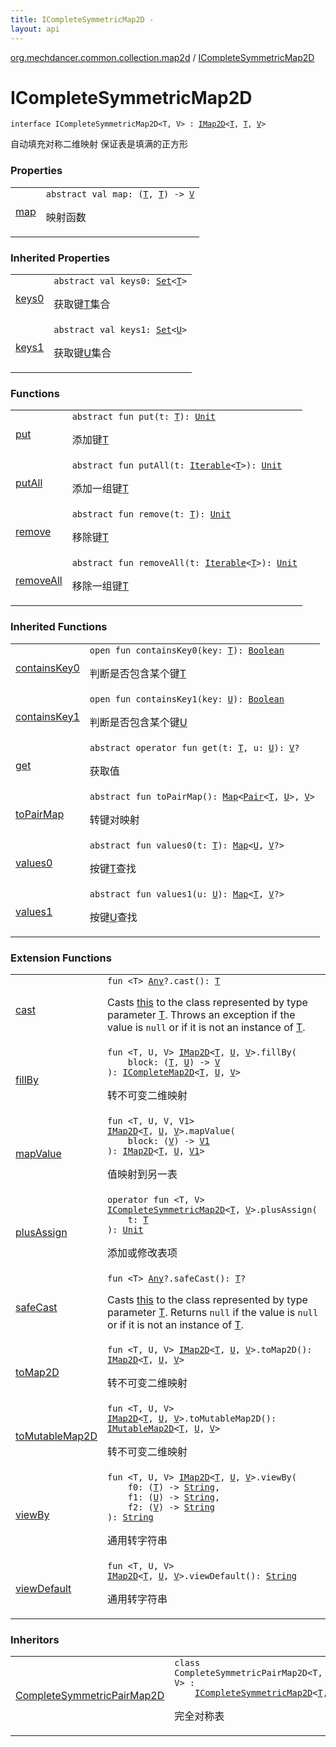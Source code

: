 ```yaml
---
title: ICompleteSymmetricMap2D - 
layout: api
---
```


<div class='api-docs-breadcrumbs'><a href="../index.html">org.mechdancer.common.collection.map2d</a> / <a href="./index.html">ICompleteSymmetricMap2D</a></div>

# ICompleteSymmetricMap2D

<div class="signature"><code><span class="keyword">interface </span><span class="identifier">ICompleteSymmetricMap2D</span><span class="symbol">&lt;</span><span class="identifier">T</span><span class="symbol">, </span><span class="identifier">V</span><span class="symbol">&gt;</span>&nbsp;<span class="symbol">:</span>&nbsp;<a href="../-i-map2-d/index.html"><span class="identifier">IMap2D</span></a><span class="symbol">&lt;</span><a href="index.html#T"><span class="identifier">T</span></a><span class="symbol">,</span>&nbsp;<a href="index.html#T"><span class="identifier">T</span></a><span class="symbol">,</span>&nbsp;<a href="index.html#V"><span class="identifier">V</span></a><span class="symbol">&gt;</span></code></div>

自动填充对称二维映射
保证表是填满的正方形

### Properties

<table class="api-docs-table">
<tbody>
<tr>
<td markdown="1">

<a href="map.html">map</a>


</td>
<td markdown="1">
<div class="signature"><code><span class="keyword">abstract</span> <span class="keyword">val </span><span class="identifier">map</span><span class="symbol">: </span><span class="symbol">(</span><a href="index.html#T"><span class="identifier">T</span></a><span class="symbol">,</span>&nbsp;<a href="index.html#T"><span class="identifier">T</span></a><span class="symbol">)</span>&nbsp;<span class="symbol">-&gt;</span>&nbsp;<a href="index.html#V"><span class="identifier">V</span></a></code></div>

映射函数


</td>
</tr>
</tbody>
</table>

### Inherited Properties

<table class="api-docs-table">
<tbody>
<tr>
<td markdown="1">

<a href="../-i-map2-d/keys0.html">keys0</a>


</td>
<td markdown="1">
<div class="signature"><code><span class="keyword">abstract</span> <span class="keyword">val </span><span class="identifier">keys0</span><span class="symbol">: </span><a href="https://kotlinlang.org/api/latest/jvm/stdlib/kotlin.collections/-set/index.html"><span class="identifier">Set</span></a><span class="symbol">&lt;</span><a href="../-i-map2-d/index.html#T"><span class="identifier">T</span></a><span class="symbol">&gt;</span></code></div>

获取键<a href="../-i-map2-d/index.html#T">T</a>集合


</td>
</tr>
<tr>
<td markdown="1">

<a href="../-i-map2-d/keys1.html">keys1</a>


</td>
<td markdown="1">
<div class="signature"><code><span class="keyword">abstract</span> <span class="keyword">val </span><span class="identifier">keys1</span><span class="symbol">: </span><a href="https://kotlinlang.org/api/latest/jvm/stdlib/kotlin.collections/-set/index.html"><span class="identifier">Set</span></a><span class="symbol">&lt;</span><a href="../-i-map2-d/index.html#U"><span class="identifier">U</span></a><span class="symbol">&gt;</span></code></div>

获取键<a href="../-i-map2-d/index.html#U">U</a>集合


</td>
</tr>
</tbody>
</table>

### Functions

<table class="api-docs-table">
<tbody>
<tr>
<td markdown="1">

<a href="put.html">put</a>


</td>
<td markdown="1">
<div class="signature"><code><span class="keyword">abstract</span> <span class="keyword">fun </span><span class="identifier">put</span><span class="symbol">(</span><span class="parameterName" id="org.mechdancer.common.collection.map2d.ICompleteSymmetricMap2D$put(org.mechdancer.common.collection.map2d.ICompleteSymmetricMap2D.T)/t">t</span><span class="symbol">:</span>&nbsp;<a href="index.html#T"><span class="identifier">T</span></a><span class="symbol">)</span><span class="symbol">: </span><a href="https://kotlinlang.org/api/latest/jvm/stdlib/kotlin/-unit/index.html"><span class="identifier">Unit</span></a></code></div>

添加键<a href="index.html#T">T</a>


</td>
</tr>
<tr>
<td markdown="1">

<a href="put-all.html">putAll</a>


</td>
<td markdown="1">
<div class="signature"><code><span class="keyword">abstract</span> <span class="keyword">fun </span><span class="identifier">putAll</span><span class="symbol">(</span><span class="parameterName" id="org.mechdancer.common.collection.map2d.ICompleteSymmetricMap2D$putAll(kotlin.collections.Iterable((org.mechdancer.common.collection.map2d.ICompleteSymmetricMap2D.T)))/t">t</span><span class="symbol">:</span>&nbsp;<a href="https://kotlinlang.org/api/latest/jvm/stdlib/kotlin.collections/-iterable/index.html"><span class="identifier">Iterable</span></a><span class="symbol">&lt;</span><a href="index.html#T"><span class="identifier">T</span></a><span class="symbol">&gt;</span><span class="symbol">)</span><span class="symbol">: </span><a href="https://kotlinlang.org/api/latest/jvm/stdlib/kotlin/-unit/index.html"><span class="identifier">Unit</span></a></code></div>

添加一组键<a href="index.html#T">T</a>


</td>
</tr>
<tr>
<td markdown="1">

<a href="remove.html">remove</a>


</td>
<td markdown="1">
<div class="signature"><code><span class="keyword">abstract</span> <span class="keyword">fun </span><span class="identifier">remove</span><span class="symbol">(</span><span class="parameterName" id="org.mechdancer.common.collection.map2d.ICompleteSymmetricMap2D$remove(org.mechdancer.common.collection.map2d.ICompleteSymmetricMap2D.T)/t">t</span><span class="symbol">:</span>&nbsp;<a href="index.html#T"><span class="identifier">T</span></a><span class="symbol">)</span><span class="symbol">: </span><a href="https://kotlinlang.org/api/latest/jvm/stdlib/kotlin/-unit/index.html"><span class="identifier">Unit</span></a></code></div>

移除键<a href="index.html#T">T</a>


</td>
</tr>
<tr>
<td markdown="1">

<a href="remove-all.html">removeAll</a>


</td>
<td markdown="1">
<div class="signature"><code><span class="keyword">abstract</span> <span class="keyword">fun </span><span class="identifier">removeAll</span><span class="symbol">(</span><span class="parameterName" id="org.mechdancer.common.collection.map2d.ICompleteSymmetricMap2D$removeAll(kotlin.collections.Iterable((org.mechdancer.common.collection.map2d.ICompleteSymmetricMap2D.T)))/t">t</span><span class="symbol">:</span>&nbsp;<a href="https://kotlinlang.org/api/latest/jvm/stdlib/kotlin.collections/-iterable/index.html"><span class="identifier">Iterable</span></a><span class="symbol">&lt;</span><a href="index.html#T"><span class="identifier">T</span></a><span class="symbol">&gt;</span><span class="symbol">)</span><span class="symbol">: </span><a href="https://kotlinlang.org/api/latest/jvm/stdlib/kotlin/-unit/index.html"><span class="identifier">Unit</span></a></code></div>

移除一组键<a href="index.html#T">T</a>


</td>
</tr>
</tbody>
</table>

### Inherited Functions

<table class="api-docs-table">
<tbody>
<tr>
<td markdown="1">

<a href="../-i-map2-d/contains-key0.html">containsKey0</a>


</td>
<td markdown="1">
<div class="signature"><code><span class="keyword">open</span> <span class="keyword">fun </span><span class="identifier">containsKey0</span><span class="symbol">(</span><span class="parameterName" id="org.mechdancer.common.collection.map2d.IMap2D$containsKey0(org.mechdancer.common.collection.map2d.IMap2D.T)/key">key</span><span class="symbol">:</span>&nbsp;<a href="../-i-map2-d/index.html#T"><span class="identifier">T</span></a><span class="symbol">)</span><span class="symbol">: </span><a href="https://kotlinlang.org/api/latest/jvm/stdlib/kotlin/-boolean/index.html"><span class="identifier">Boolean</span></a></code></div>

判断是否包含某个键<a href="../-i-map2-d/index.html#T">T</a>


</td>
</tr>
<tr>
<td markdown="1">

<a href="../-i-map2-d/contains-key1.html">containsKey1</a>


</td>
<td markdown="1">
<div class="signature"><code><span class="keyword">open</span> <span class="keyword">fun </span><span class="identifier">containsKey1</span><span class="symbol">(</span><span class="parameterName" id="org.mechdancer.common.collection.map2d.IMap2D$containsKey1(org.mechdancer.common.collection.map2d.IMap2D.U)/key">key</span><span class="symbol">:</span>&nbsp;<a href="../-i-map2-d/index.html#U"><span class="identifier">U</span></a><span class="symbol">)</span><span class="symbol">: </span><a href="https://kotlinlang.org/api/latest/jvm/stdlib/kotlin/-boolean/index.html"><span class="identifier">Boolean</span></a></code></div>

判断是否包含某个键<a href="../-i-map2-d/index.html#U">U</a>


</td>
</tr>
<tr>
<td markdown="1">

<a href="../-i-map2-d/get.html">get</a>


</td>
<td markdown="1">
<div class="signature"><code><span class="keyword">abstract</span> <span class="keyword">operator</span> <span class="keyword">fun </span><span class="identifier">get</span><span class="symbol">(</span><span class="parameterName" id="org.mechdancer.common.collection.map2d.IMap2D$get(org.mechdancer.common.collection.map2d.IMap2D.T, org.mechdancer.common.collection.map2d.IMap2D.U)/t">t</span><span class="symbol">:</span>&nbsp;<a href="../-i-map2-d/index.html#T"><span class="identifier">T</span></a><span class="symbol">, </span><span class="parameterName" id="org.mechdancer.common.collection.map2d.IMap2D$get(org.mechdancer.common.collection.map2d.IMap2D.T, org.mechdancer.common.collection.map2d.IMap2D.U)/u">u</span><span class="symbol">:</span>&nbsp;<a href="../-i-map2-d/index.html#U"><span class="identifier">U</span></a><span class="symbol">)</span><span class="symbol">: </span><a href="../-i-map2-d/index.html#V"><span class="identifier">V</span></a><span class="symbol">?</span></code></div>

获取值


</td>
</tr>
<tr>
<td markdown="1">

<a href="../-i-map2-d/to-pair-map.html">toPairMap</a>


</td>
<td markdown="1">
<div class="signature"><code><span class="keyword">abstract</span> <span class="keyword">fun </span><span class="identifier">toPairMap</span><span class="symbol">(</span><span class="symbol">)</span><span class="symbol">: </span><a href="https://kotlinlang.org/api/latest/jvm/stdlib/kotlin.collections/-map/index.html"><span class="identifier">Map</span></a><span class="symbol">&lt;</span><a href="https://kotlinlang.org/api/latest/jvm/stdlib/kotlin/-pair/index.html"><span class="identifier">Pair</span></a><span class="symbol">&lt;</span><a href="../-i-map2-d/index.html#T"><span class="identifier">T</span></a><span class="symbol">,</span>&nbsp;<a href="../-i-map2-d/index.html#U"><span class="identifier">U</span></a><span class="symbol">&gt;</span><span class="symbol">,</span>&nbsp;<a href="../-i-map2-d/index.html#V"><span class="identifier">V</span></a><span class="symbol">&gt;</span></code></div>

转键对映射


</td>
</tr>
<tr>
<td markdown="1">

<a href="../-i-map2-d/values0.html">values0</a>


</td>
<td markdown="1">
<div class="signature"><code><span class="keyword">abstract</span> <span class="keyword">fun </span><span class="identifier">values0</span><span class="symbol">(</span><span class="parameterName" id="org.mechdancer.common.collection.map2d.IMap2D$values0(org.mechdancer.common.collection.map2d.IMap2D.T)/t">t</span><span class="symbol">:</span>&nbsp;<a href="../-i-map2-d/index.html#T"><span class="identifier">T</span></a><span class="symbol">)</span><span class="symbol">: </span><a href="https://kotlinlang.org/api/latest/jvm/stdlib/kotlin.collections/-map/index.html"><span class="identifier">Map</span></a><span class="symbol">&lt;</span><a href="../-i-map2-d/index.html#U"><span class="identifier">U</span></a><span class="symbol">,</span>&nbsp;<a href="../-i-map2-d/index.html#V"><span class="identifier">V</span></a><span class="symbol">?</span><span class="symbol">&gt;</span></code></div>

按键<a href="../-i-map2-d/index.html#T">T</a>查找


</td>
</tr>
<tr>
<td markdown="1">

<a href="../-i-map2-d/values1.html">values1</a>


</td>
<td markdown="1">
<div class="signature"><code><span class="keyword">abstract</span> <span class="keyword">fun </span><span class="identifier">values1</span><span class="symbol">(</span><span class="parameterName" id="org.mechdancer.common.collection.map2d.IMap2D$values1(org.mechdancer.common.collection.map2d.IMap2D.U)/u">u</span><span class="symbol">:</span>&nbsp;<a href="../-i-map2-d/index.html#U"><span class="identifier">U</span></a><span class="symbol">)</span><span class="symbol">: </span><a href="https://kotlinlang.org/api/latest/jvm/stdlib/kotlin.collections/-map/index.html"><span class="identifier">Map</span></a><span class="symbol">&lt;</span><a href="../-i-map2-d/index.html#T"><span class="identifier">T</span></a><span class="symbol">,</span>&nbsp;<a href="../-i-map2-d/index.html#V"><span class="identifier">V</span></a><span class="symbol">?</span><span class="symbol">&gt;</span></code></div>

按键<a href="../-i-map2-d/index.html#U">U</a>查找


</td>
</tr>
</tbody>
</table>

### Extension Functions

<table class="api-docs-table">
<tbody>
<tr>
<td markdown="1">

<a href="../../org.mechdancer.common.extension/kotlin.-any/cast.html">cast</a>


</td>
<td markdown="1">
<div class="signature"><code><span class="keyword">fun </span><span class="symbol">&lt;</span><span class="identifier">T</span><span class="symbol">&gt;</span> <a href="https://kotlinlang.org/api/latest/jvm/stdlib/kotlin/-any/index.html"><span class="identifier">Any</span></a><span class="symbol">?</span><span class="symbol">.</span><span class="identifier">cast</span><span class="symbol">(</span><span class="symbol">)</span><span class="symbol">: </span><a href="../../org.mechdancer.common.extension/kotlin.-any/cast.html#T"><span class="identifier">T</span></a></code></div>

Casts <a href="../../org.mechdancer.common.extension/kotlin.-any/cast/-this-.html">this</a> to the class represented by type parameter <a href="../../org.mechdancer.common.extension/kotlin.-any/cast.html#T">T</a>.
Throws an exception if the value is <code>null</code> or if it is not an instance of <a href="../../org.mechdancer.common.extension/kotlin.-any/cast.html#T">T</a>.


</td>
</tr>
<tr>
<td markdown="1">

<a href="../fill-by.html">fillBy</a>


</td>
<td markdown="1">
<div class="signature"><code><span class="keyword">fun </span><span class="symbol">&lt;</span><span class="identifier">T</span><span class="symbol">, </span><span class="identifier">U</span><span class="symbol">, </span><span class="identifier">V</span><span class="symbol">&gt;</span> <a href="../-i-map2-d/index.html"><span class="identifier">IMap2D</span></a><span class="symbol">&lt;</span><a href="../fill-by.html#T"><span class="identifier">T</span></a><span class="symbol">,</span>&nbsp;<a href="../fill-by.html#U"><span class="identifier">U</span></a><span class="symbol">,</span>&nbsp;<a href="../fill-by.html#V"><span class="identifier">V</span></a><span class="symbol">&gt;</span><span class="symbol">.</span><span class="identifier">fillBy</span><span class="symbol">(</span><br/>&nbsp;&nbsp;&nbsp;&nbsp;<span class="parameterName" id="org.mechdancer.common.collection.map2d$fillBy(org.mechdancer.common.collection.map2d.IMap2D((org.mechdancer.common.collection.map2d.fillBy.T, org.mechdancer.common.collection.map2d.fillBy.U, org.mechdancer.common.collection.map2d.fillBy.V)), kotlin.Function2((org.mechdancer.common.collection.map2d.fillBy.T, org.mechdancer.common.collection.map2d.fillBy.U, org.mechdancer.common.collection.map2d.fillBy.V)))/block">block</span><span class="symbol">:</span>&nbsp;<span class="symbol">(</span><a href="../fill-by.html#T"><span class="identifier">T</span></a><span class="symbol">,</span>&nbsp;<a href="../fill-by.html#U"><span class="identifier">U</span></a><span class="symbol">)</span>&nbsp;<span class="symbol">-&gt;</span>&nbsp;<a href="../fill-by.html#V"><span class="identifier">V</span></a><br/><span class="symbol">)</span><span class="symbol">: </span><a href="../-i-complete-map2-d/index.html"><span class="identifier">ICompleteMap2D</span></a><span class="symbol">&lt;</span><a href="../fill-by.html#T"><span class="identifier">T</span></a><span class="symbol">,</span>&nbsp;<a href="../fill-by.html#U"><span class="identifier">U</span></a><span class="symbol">,</span>&nbsp;<a href="../fill-by.html#V"><span class="identifier">V</span></a><span class="symbol">&gt;</span></code></div>

转不可变二维映射


</td>
</tr>
<tr>
<td markdown="1">

<a href="../map-value.html">mapValue</a>


</td>
<td markdown="1">
<div class="signature"><code><span class="keyword">fun </span><span class="symbol">&lt;</span><span class="identifier">T</span><span class="symbol">, </span><span class="identifier">U</span><span class="symbol">, </span><span class="identifier">V</span><span class="symbol">, </span><span class="identifier">V1</span><span class="symbol">&gt;</span> <a href="../-i-map2-d/index.html"><span class="identifier">IMap2D</span></a><span class="symbol">&lt;</span><a href="../map-value.html#T"><span class="identifier">T</span></a><span class="symbol">,</span>&nbsp;<a href="../map-value.html#U"><span class="identifier">U</span></a><span class="symbol">,</span>&nbsp;<a href="../map-value.html#V"><span class="identifier">V</span></a><span class="symbol">&gt;</span><span class="symbol">.</span><span class="identifier">mapValue</span><span class="symbol">(</span><br/>&nbsp;&nbsp;&nbsp;&nbsp;<span class="parameterName" id="org.mechdancer.common.collection.map2d$mapValue(org.mechdancer.common.collection.map2d.IMap2D((org.mechdancer.common.collection.map2d.mapValue.T, org.mechdancer.common.collection.map2d.mapValue.U, org.mechdancer.common.collection.map2d.mapValue.V)), kotlin.Function1((org.mechdancer.common.collection.map2d.mapValue.V, org.mechdancer.common.collection.map2d.mapValue.V1)))/block">block</span><span class="symbol">:</span>&nbsp;<span class="symbol">(</span><a href="../map-value.html#V"><span class="identifier">V</span></a><span class="symbol">)</span>&nbsp;<span class="symbol">-&gt;</span>&nbsp;<a href="../map-value.html#V1"><span class="identifier">V1</span></a><br/><span class="symbol">)</span><span class="symbol">: </span><a href="../-i-map2-d/index.html"><span class="identifier">IMap2D</span></a><span class="symbol">&lt;</span><a href="../map-value.html#T"><span class="identifier">T</span></a><span class="symbol">,</span>&nbsp;<a href="../map-value.html#U"><span class="identifier">U</span></a><span class="symbol">,</span>&nbsp;<a href="../map-value.html#V1"><span class="identifier">V1</span></a><span class="symbol">&gt;</span></code></div>

值映射到另一表


</td>
</tr>
<tr>
<td markdown="1">

<a href="../plus-assign.html">plusAssign</a>


</td>
<td markdown="1">
<div class="signature"><code><span class="keyword">operator</span> <span class="keyword">fun </span><span class="symbol">&lt;</span><span class="identifier">T</span><span class="symbol">, </span><span class="identifier">V</span><span class="symbol">&gt;</span> <a href="./index.html"><span class="identifier">ICompleteSymmetricMap2D</span></a><span class="symbol">&lt;</span><a href="../plus-assign.html#T"><span class="identifier">T</span></a><span class="symbol">,</span>&nbsp;<a href="../plus-assign.html#V"><span class="identifier">V</span></a><span class="symbol">&gt;</span><span class="symbol">.</span><span class="identifier">plusAssign</span><span class="symbol">(</span><br/>&nbsp;&nbsp;&nbsp;&nbsp;<span class="parameterName" id="org.mechdancer.common.collection.map2d$plusAssign(org.mechdancer.common.collection.map2d.ICompleteSymmetricMap2D((org.mechdancer.common.collection.map2d.plusAssign.T, org.mechdancer.common.collection.map2d.plusAssign.V)), org.mechdancer.common.collection.map2d.plusAssign.T)/t">t</span><span class="symbol">:</span>&nbsp;<a href="../plus-assign.html#T"><span class="identifier">T</span></a><br/><span class="symbol">)</span><span class="symbol">: </span><a href="https://kotlinlang.org/api/latest/jvm/stdlib/kotlin/-unit/index.html"><span class="identifier">Unit</span></a></code></div>

添加或修改表项


</td>
</tr>
<tr>
<td markdown="1">

<a href="../../org.mechdancer.common.extension/kotlin.-any/safe-cast.html">safeCast</a>


</td>
<td markdown="1">
<div class="signature"><code><span class="keyword">fun </span><span class="symbol">&lt;</span><span class="identifier">T</span><span class="symbol">&gt;</span> <a href="https://kotlinlang.org/api/latest/jvm/stdlib/kotlin/-any/index.html"><span class="identifier">Any</span></a><span class="symbol">?</span><span class="symbol">.</span><span class="identifier">safeCast</span><span class="symbol">(</span><span class="symbol">)</span><span class="symbol">: </span><a href="../../org.mechdancer.common.extension/kotlin.-any/safe-cast.html#T"><span class="identifier">T</span></a><span class="symbol">?</span></code></div>

Casts <a href="../../org.mechdancer.common.extension/kotlin.-any/safe-cast/-this-.html">this</a> to the class represented by type parameter <a href="../../org.mechdancer.common.extension/kotlin.-any/safe-cast.html#T">T</a>.
Returns <code>null</code> if the value is <code>null</code> or if it is not an instance of <a href="../../org.mechdancer.common.extension/kotlin.-any/safe-cast.html#T">T</a>.


</td>
</tr>
<tr>
<td markdown="1">

<a href="../to-map2-d.html">toMap2D</a>


</td>
<td markdown="1">
<div class="signature"><code><span class="keyword">fun </span><span class="symbol">&lt;</span><span class="identifier">T</span><span class="symbol">, </span><span class="identifier">U</span><span class="symbol">, </span><span class="identifier">V</span><span class="symbol">&gt;</span> <a href="../-i-map2-d/index.html"><span class="identifier">IMap2D</span></a><span class="symbol">&lt;</span><a href="../to-map2-d.html#T"><span class="identifier">T</span></a><span class="symbol">,</span>&nbsp;<a href="../to-map2-d.html#U"><span class="identifier">U</span></a><span class="symbol">,</span>&nbsp;<a href="../to-map2-d.html#V"><span class="identifier">V</span></a><span class="symbol">&gt;</span><span class="symbol">.</span><span class="identifier">toMap2D</span><span class="symbol">(</span><span class="symbol">)</span><span class="symbol">: </span><a href="../-i-map2-d/index.html"><span class="identifier">IMap2D</span></a><span class="symbol">&lt;</span><a href="../to-map2-d.html#T"><span class="identifier">T</span></a><span class="symbol">,</span>&nbsp;<a href="../to-map2-d.html#U"><span class="identifier">U</span></a><span class="symbol">,</span>&nbsp;<a href="../to-map2-d.html#V"><span class="identifier">V</span></a><span class="symbol">&gt;</span></code></div>

转不可变二维映射


</td>
</tr>
<tr>
<td markdown="1">

<a href="../to-mutable-map2-d.html">toMutableMap2D</a>


</td>
<td markdown="1">
<div class="signature"><code><span class="keyword">fun </span><span class="symbol">&lt;</span><span class="identifier">T</span><span class="symbol">, </span><span class="identifier">U</span><span class="symbol">, </span><span class="identifier">V</span><span class="symbol">&gt;</span> <a href="../-i-map2-d/index.html"><span class="identifier">IMap2D</span></a><span class="symbol">&lt;</span><a href="../to-mutable-map2-d.html#T"><span class="identifier">T</span></a><span class="symbol">,</span>&nbsp;<a href="../to-mutable-map2-d.html#U"><span class="identifier">U</span></a><span class="symbol">,</span>&nbsp;<a href="../to-mutable-map2-d.html#V"><span class="identifier">V</span></a><span class="symbol">&gt;</span><span class="symbol">.</span><span class="identifier">toMutableMap2D</span><span class="symbol">(</span><span class="symbol">)</span><span class="symbol">: </span><a href="../-i-mutable-map2-d/index.html"><span class="identifier">IMutableMap2D</span></a><span class="symbol">&lt;</span><a href="../to-mutable-map2-d.html#T"><span class="identifier">T</span></a><span class="symbol">,</span>&nbsp;<a href="../to-mutable-map2-d.html#U"><span class="identifier">U</span></a><span class="symbol">,</span>&nbsp;<a href="../to-mutable-map2-d.html#V"><span class="identifier">V</span></a><span class="symbol">&gt;</span></code></div>

转不可变二维映射


</td>
</tr>
<tr>
<td markdown="1">

<a href="../view-by.html">viewBy</a>


</td>
<td markdown="1">
<div class="signature"><code><span class="keyword">fun </span><span class="symbol">&lt;</span><span class="identifier">T</span><span class="symbol">, </span><span class="identifier">U</span><span class="symbol">, </span><span class="identifier">V</span><span class="symbol">&gt;</span> <a href="../-i-map2-d/index.html"><span class="identifier">IMap2D</span></a><span class="symbol">&lt;</span><a href="../view-by.html#T"><span class="identifier">T</span></a><span class="symbol">,</span>&nbsp;<a href="../view-by.html#U"><span class="identifier">U</span></a><span class="symbol">,</span>&nbsp;<a href="../view-by.html#V"><span class="identifier">V</span></a><span class="symbol">&gt;</span><span class="symbol">.</span><span class="identifier">viewBy</span><span class="symbol">(</span><br/>&nbsp;&nbsp;&nbsp;&nbsp;<span class="parameterName" id="org.mechdancer.common.collection.map2d$viewBy(org.mechdancer.common.collection.map2d.IMap2D((org.mechdancer.common.collection.map2d.viewBy.T, org.mechdancer.common.collection.map2d.viewBy.U, org.mechdancer.common.collection.map2d.viewBy.V)), kotlin.Function1((org.mechdancer.common.collection.map2d.viewBy.T, kotlin.String)), kotlin.Function1((org.mechdancer.common.collection.map2d.viewBy.U, kotlin.String)), kotlin.Function1((org.mechdancer.common.collection.map2d.viewBy.V, kotlin.String)))/f0">f0</span><span class="symbol">:</span>&nbsp;<span class="symbol">(</span><a href="../view-by.html#T"><span class="identifier">T</span></a><span class="symbol">)</span>&nbsp;<span class="symbol">-&gt;</span>&nbsp;<a href="https://kotlinlang.org/api/latest/jvm/stdlib/kotlin/-string/index.html"><span class="identifier">String</span></a><span class="symbol">, </span><br/>&nbsp;&nbsp;&nbsp;&nbsp;<span class="parameterName" id="org.mechdancer.common.collection.map2d$viewBy(org.mechdancer.common.collection.map2d.IMap2D((org.mechdancer.common.collection.map2d.viewBy.T, org.mechdancer.common.collection.map2d.viewBy.U, org.mechdancer.common.collection.map2d.viewBy.V)), kotlin.Function1((org.mechdancer.common.collection.map2d.viewBy.T, kotlin.String)), kotlin.Function1((org.mechdancer.common.collection.map2d.viewBy.U, kotlin.String)), kotlin.Function1((org.mechdancer.common.collection.map2d.viewBy.V, kotlin.String)))/f1">f1</span><span class="symbol">:</span>&nbsp;<span class="symbol">(</span><a href="../view-by.html#U"><span class="identifier">U</span></a><span class="symbol">)</span>&nbsp;<span class="symbol">-&gt;</span>&nbsp;<a href="https://kotlinlang.org/api/latest/jvm/stdlib/kotlin/-string/index.html"><span class="identifier">String</span></a><span class="symbol">, </span><br/>&nbsp;&nbsp;&nbsp;&nbsp;<span class="parameterName" id="org.mechdancer.common.collection.map2d$viewBy(org.mechdancer.common.collection.map2d.IMap2D((org.mechdancer.common.collection.map2d.viewBy.T, org.mechdancer.common.collection.map2d.viewBy.U, org.mechdancer.common.collection.map2d.viewBy.V)), kotlin.Function1((org.mechdancer.common.collection.map2d.viewBy.T, kotlin.String)), kotlin.Function1((org.mechdancer.common.collection.map2d.viewBy.U, kotlin.String)), kotlin.Function1((org.mechdancer.common.collection.map2d.viewBy.V, kotlin.String)))/f2">f2</span><span class="symbol">:</span>&nbsp;<span class="symbol">(</span><a href="../view-by.html#V"><span class="identifier">V</span></a><span class="symbol">)</span>&nbsp;<span class="symbol">-&gt;</span>&nbsp;<a href="https://kotlinlang.org/api/latest/jvm/stdlib/kotlin/-string/index.html"><span class="identifier">String</span></a><br/><span class="symbol">)</span><span class="symbol">: </span><a href="https://kotlinlang.org/api/latest/jvm/stdlib/kotlin/-string/index.html"><span class="identifier">String</span></a></code></div>

通用转字符串


</td>
</tr>
<tr>
<td markdown="1">

<a href="../view-default.html">viewDefault</a>


</td>
<td markdown="1">
<div class="signature"><code><span class="keyword">fun </span><span class="symbol">&lt;</span><span class="identifier">T</span><span class="symbol">, </span><span class="identifier">U</span><span class="symbol">, </span><span class="identifier">V</span><span class="symbol">&gt;</span> <a href="../-i-map2-d/index.html"><span class="identifier">IMap2D</span></a><span class="symbol">&lt;</span><a href="../view-default.html#T"><span class="identifier">T</span></a><span class="symbol">,</span>&nbsp;<a href="../view-default.html#U"><span class="identifier">U</span></a><span class="symbol">,</span>&nbsp;<a href="../view-default.html#V"><span class="identifier">V</span></a><span class="symbol">&gt;</span><span class="symbol">.</span><span class="identifier">viewDefault</span><span class="symbol">(</span><span class="symbol">)</span><span class="symbol">: </span><a href="https://kotlinlang.org/api/latest/jvm/stdlib/kotlin/-string/index.html"><span class="identifier">String</span></a></code></div>

通用转字符串


</td>
</tr>
</tbody>
</table>

### Inheritors

<table class="api-docs-table">
<tbody>
<tr>
<td markdown="1">

<a href="../-complete-symmetric-pair-map2-d/index.html">CompleteSymmetricPairMap2D</a>


</td>
<td markdown="1">
<div class="signature"><code><span class="keyword">class </span><span class="identifier">CompleteSymmetricPairMap2D</span><span class="symbol">&lt;</span><span class="identifier">T</span><span class="symbol">, </span><span class="identifier">V</span><span class="symbol">&gt;</span>&nbsp;<span class="symbol">:</span>&nbsp;<br/>&nbsp;&nbsp;&nbsp;&nbsp;<a href="./index.html"><span class="identifier">ICompleteSymmetricMap2D</span></a><span class="symbol">&lt;</span><a href="../-complete-symmetric-pair-map2-d/index.html#T"><span class="identifier">T</span></a><span class="symbol">,</span>&nbsp;<a href="../-complete-symmetric-pair-map2-d/index.html#V"><span class="identifier">V</span></a><span class="symbol">&gt;</span></code></div>

完全对称表


</td>
</tr>
</tbody>
</table>
